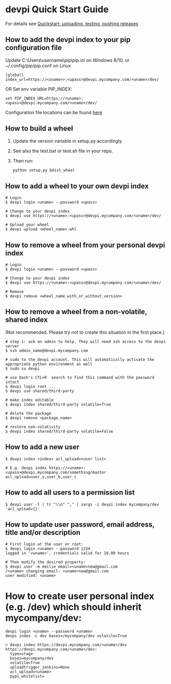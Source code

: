 # devpi Quick Start Guide

For details see [Quickstart: uploading, testing, pushing releases](
http://doc.devpi.net/latest/quickstart-releaseprocess.html)

## How to add the devpi index to your pip configuration file	

Update C:\Users\username\pip\pip.ini on Windows 8/10, or ~/.config/pip/pip.conf on Linux

```
[global]
index_url=https://<uname>>:<upass>@devpi.mycompany.com/<uname>/dev/
```
OR
Set env variable PIP_INDEX:

```
set PIP_INDEX_URL=https://<uname>:<upass>@devpi.mycompany.com/<uname>/dev/
```

Configuration file locations can be found [here](http://pip.readthedocs.org/en/stable/user_guide/)


## How to build a wheel	

1. Update the version variable in setup.py accordingly.
2. See also the test.bat or test.sh file in your repo.
3. Then run:

    ````sh
    python setup.py bdist_wheel
    ````

## How to add a wheel to your own devpi index	

```
# Login
$ devpi login <uname> --password <upass>

# Change to your devpi index
$ devpi use https://<uname>:<upass>@devpi.mycompany.com/<uname>/dev/

# Upload your wheel
$ devpi upload <wheel_name>.whl
```

## How to remove a wheel from your personal devpi index	

```
# Login
$ devpi login <uname> --password <upass>

# Change to your devpi index
$ devpi use https://<uname>:<upass>@devpi.mycompany.com/<uname>/dev/

# Remove
$ devpi remove <wheel_name_with_or_without_version>
```

## How to remove a wheel from a non-volatile, shared index

(Not recommended. Please try not to create this situation in the first place.)

```
# step 1: ask an admin to help. They will need ssh access to the devpi server
$ ssh admin_name@devpi.mycompany.com

# sudo to the devpi account. This will automatically activate the appropriate python environment as well
$ sudo su devpi

# use bash's CTL+R  search to find this command with the password intact
$ devpi login root ...
$ devpi use shared/third-party

# make index editable
$ devpi index shared/third-party volatile=True

# delete the package
$ devpi remove <package_name>

# restore non-volativity
$ devpi index shared/third-party volatile=False
```

## How to add a new user

```
$ devpi index <index> acl_upload=<user list>

# E.g. devpi index https://<uname>:<upass>@devpi.mycompany.com/something/master acl_upload=user_a,user_b,user_c
```

## How to add all users to a permission list

```
$ devpi user -l | tr "\\n" "," | xargs -i devpi index mycompany/dev 'acl_upload={}'
```

## How to update user password, email address, title and/or description

```
# First login at the user or root:
$ devpi login <uname> --password 1234
logged in '<uname>', credentials valid for 10.00 hours

# Then modify the desired property:
$ devpi user -m emilie email=<uname>new@gmail.com
/<uname> changing email: <uname>new@gmail.com
user modified: <uname>
```

# How to create user personal index (e.g. <uname>/dev) which should inherit mycompany/dev:

```
devpi login <uname> --password <uname>
devpi index -c dev bases=/mycompany/dev volatile=True

> devpi index https://devpi.mycompany.com/<uname>/dev
https://devpi.mycompany.com/<uname>/dev:
  type=stage
  bases=mycompany/dev
  volatile=True
  uploadtrigger_jenkins=None
  acl_upload=<uname>
  pypi_whitelist=
```
